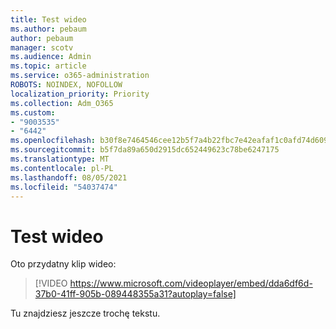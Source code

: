 ```yaml
---
title: Test wideo
ms.author: pebaum
author: pebaum
manager: scotv
ms.audience: Admin
ms.topic: article
ms.service: o365-administration
ROBOTS: NOINDEX, NOFOLLOW
localization_priority: Priority
ms.collection: Adm_O365
ms.custom:
- "9003535"
- "6442"
ms.openlocfilehash: b30f8e7464546cee12b5f7a4b22fbc7e42eafaf1c0afd74d609637c006f57b80
ms.sourcegitcommit: b5f7da89a650d2915dc652449623c78be6247175
ms.translationtype: MT
ms.contentlocale: pl-PL
ms.lasthandoff: 08/05/2021
ms.locfileid: "54037474"
---
```

# <a name="video-test"></a>Test wideo

Oto przydatny klip wideo:

>[!VIDEO https://www.microsoft.com/videoplayer/embed/dda6df6d-37b0-41ff-905b-089448355a31?autoplay=false]

Tu znajdziesz jeszcze trochę tekstu.
